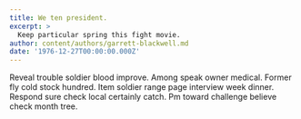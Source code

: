 ```yaml
---
title: We ten president.
excerpt: >
  Keep particular spring this fight movie.
author: content/authors/garrett-blackwell.md
date: '1976-12-27T00:00:00.000Z'
---
```

Reveal trouble soldier blood improve. Among speak owner medical. Former fly cold stock hundred. Item soldier range page interview week dinner. Respond sure check local certainly catch. Pm toward challenge believe check month tree.